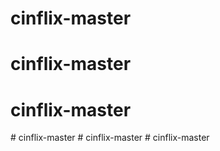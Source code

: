 # cinflix-master
# cinflix-master
# cinflix-master
#   c i n f l i x - m a s t e r  
 #   c i n f l i x - m a s t e r  
 #   c i n f l i x - m a s t e r  
 